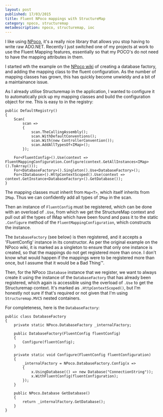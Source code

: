 ```yaml
---
layout: post 
published: 17/03/2015
title: Fluent NPoco mappings with StructureMap
category: npoco, structuremap
metadescription: npoco, structuremap, ioc
---
```

I like using [NPoco](https://github.com/schotime/NPoco), it's a really nice library that allows you stop having to write raw ADO.NET. Recently I just switched one of my projects at work to use the Fluent Mapping features, essentially so that my POCO's do not need to have the mapping attributes in them.

I started wth the example on the [NPoco wiki](https://github.com/schotime/NPoco/wiki/Fluent-mappings-including-conventional) of creating a database factory, and adding the mapping class to the fluent configuration. As the number of mapping classes has grown, this has quickly become unwieldy and a bit of a maintainance issue.

As I already utilise Structuremap in the application, I wanted to configure it to automatically pick up my mapping classes and build the configuration object for me. This is easy to in the registry:

	public DefaultRegistry()
	{
		Scan(
			scan =>
			{
				scan.TheCallingAssembly();
				scan.WithDefaultConventions();
				scan.With(new ControllerConvention());
				scan.AddAllTypesOf<IMap>();
			});

		For<FluentConfig>().Use(context => FluentMappingConfiguration.Configure(context.GetAllInstances<IMap>().ToArray()));
		For<DatabaseFactory>().Singleton().Use<DatabaseFactory>();
		For<IDatabase>().HttpContextScoped().Use(context => context.GetInstance<DatabaseFactory>().GetDatabase());
	}

The mapping classes must inherit from `Map<T>`, which itself inherits from `IMap`. Thus we can confidently add all types of `IMap` in the scan.

Then an instance of `FluentConfig` must be registered, which can be done with an overload of `.Use`, from which we get the StructureMap context and pull out all the types of IMap which have been found and pass it to the static `.Configure` method of the `FluentMappingConfiguration`, which constructs the instance.

The `DatabaseFactory` (see below) is then registered, and it accepts a 'FluentConfig' instance in its constructor. As per the original example on the NPoco wiki, it is marked as a singleton to ensure that only one instance is created, so that the mappings do not get registered more than once. I don't know what would happen if the mappings were to be registered more than once, but I assume that it would be a Bad Thing&trade;.

Then, for the NPoco `IDatabase` instance that we register, we want to always create it using the instance of the `DatabaseFactory` that has already been registered, which again is accessible using the overload of `.Use` to get the Structuremap context. It's marked as `.HttpContextScoped()`, but I'm honestly not sure if that's required or not given that I'm using `Structuremap.MVC5` nested containers.

For completeness, here is the `DatabaseFactory`:

	public class DatabaseFactory
	{
		private static NPoco.DatabaseFactory _internalFactory;

		public DatabaseFactory(FluentConfig fluentConfig)
		{
			Configure(fluentConfig);
		}

		private static void Configure(FluentConfig fluentConfiguration)
		{
			_internalFactory = NPoco.DatabaseFactory.Config(x =>
			{
				x.UsingDatabase(() => new Database("ConnectionString"));
				x.WithFluentConfig(fluentConfiguration);
			});
		}

		public NPoco.Database GetDatabase()
		{
			return _internalFactory.GetDatabase();
		}
	}
